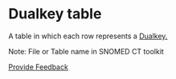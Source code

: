 # Dualkey table

A table in which each row represents a [Dualkey.](dualkey-field.md)

Note: File or Table name in SNOMED CT toolkit






<a href="https://docs.google.com/forms/d/e/1FAIpQLScTmbZIf0UEQwYDkY27EEWBkaiYkHSbR0_9DmFrMLXoQLyL7Q/viewform?usp=pp_url&entry.1767247133=Release+File+Specification&entry.670899847=Dualkey%20table" class="button primary">Provide Feedback</a>
